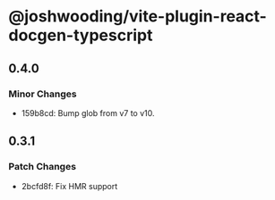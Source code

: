 # @joshwooding/vite-plugin-react-docgen-typescript

## 0.4.0

### Minor Changes

- 159b8cd: Bump glob from v7 to v10.

## 0.3.1

### Patch Changes

- 2bcfd8f: Fix HMR support
